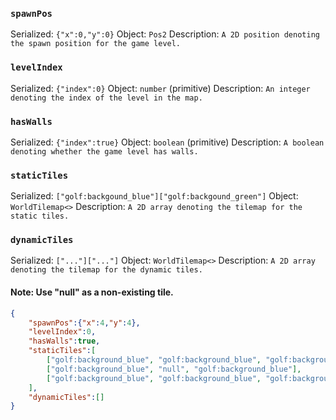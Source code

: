 ### `spawnPos`
Serialized: `{"x":0,"y":0}`
Object: `Pos2`
Description: `A 2D position denoting the spawn position for the game level.`

### `levelIndex`
Serialized: `{"index":0}`
Object: `number` (primitive)
Description: `An integer denoting the index of the level in the map.`

### `hasWalls`
Serialized: `{"index":true}`
Object: `boolean` (primitive)
Description: `A boolean denoting whether the game level has walls.`

### `staticTiles`
Serialized: `["golf:backgound_blue"]["golf:backgound_green"]`
Object: `WorldTilemap<>`
Description: `A 2D array denoting the tilemap for the static tiles.`

### `dynamicTiles`
Serialized: `["..."]["..."]`
Object: `WorldTilemap<>`
Description: `A 2D array denoting the tilemap for the dynamic tiles.`






#### Note: Use \"null" as a non-existing tile.

```json
{
	"spawnPos":{"x":4,"y":4},
	"levelIndex":0,
	"hasWalls":true,
	"staticTiles":[
		["golf:background_blue", "golf:background_blue", "golf:background_blue"],
		["golf:background_blue", "null", "golf:background_blue"],
		["golf:background_blue", "golf:background_blue", "golf:background_blue"]
	],
	"dynamicTiles":[]
}
```